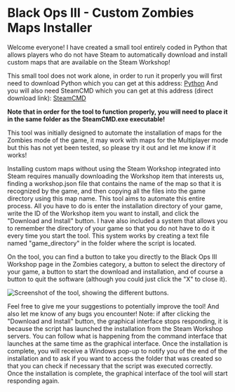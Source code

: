 # Black Ops III - Custom Zombies Maps Installer
Welcome everyone! I have created a small tool entirely coded in Python that allows players who do not have Steam to automatically download and install custom maps that are available on the Steam Workshop!

This small tool does not work alone, in order to run it properly you will first need to download Python which you can get at this address: [Python](https://www.python.org/downloads/)
And you will also need SteamCMD which you can get at this address (direct download link): [SteamCMD](https://steamcdn-a.akamaihd.net/client/installer/steamcmd.zip)

**Note that in order for the tool to function properly, you will need to place it in the same folder as the SteamCMD.exe executable!**

This tool was initially designed to automate the installation of maps for the Zombies mode of the game, it may work with maps for the Multiplayer mode but this has not yet been tested, so please try it out and let me know if it works!

Installing custom maps without using the Steam Workshop integrated into Steam requires manually downloading the Workshop item that interests us, finding a workshop.json file that contains the name of the map so that it is recognized by the game, and then copying all the files into the game directory using this map name. This tool aims to automate this entire process. All you have to do is enter the installation directory of your game, write the ID of the Workshop item you want to install, and click the "Download and Install" button. I have also included a system that allows you to remember the directory of your game so that you do not have to do it every time you start the tool. This system works by creating a text file named "game_directory" in the folder where the script is located.

On the tool, you can find a button to take you directly to the Black Ops III Workshop page in the Zombies category, a button to select the directory of your game, a button to start the download and installation, and of course a button to quit the software (although you could just click the "X" to close it).

![Screenshot of the tool, showing the different buttons.](https://i.imgur.com/VmPqSCM.png)

Feel free to give me your suggestions to potentially improve the tool! And also let me know of any bugs you encounter! Note: if after clicking the "Download and Install" button, the graphical interface stops responding, it is because the script has launched the installation from the Steam Workshop servers. You can follow what is happening from the command interface that launches at the same time as the graphical interface. Once the installation is complete, you will receive a Windows pop-up to notify you of the end of the installation and to ask if you want to access the folder that was created so that you can check if necessary that the script was executed correctly. Once the installation is complete, the graphical interface of the tool will start responding again.
